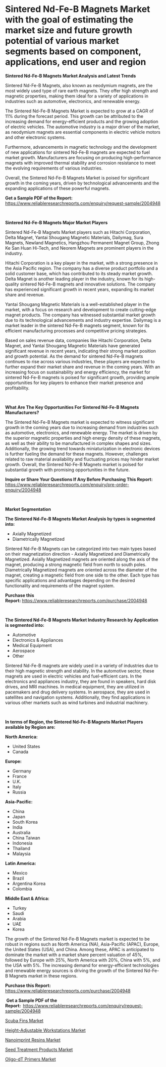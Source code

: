 <p><h1>Sintered Nd-Fe-B Magnets Market with the goal of estimating the market size and future growth potential of various market segments based on component, applications, end user and region</h1></p><p><strong>Sintered Nd-Fe-B Magnets Market Analysis and Latest Trends</strong></p>
<p><p>Sintered Nd-Fe-B Magnets, also known as neodymium magnets, are the most widely used type of rare earth magnets. They offer high strength and magnetic properties, making them ideal for a variety of applications in industries such as automotive, electronics, and renewable energy.</p><p>The Sintered Nd-Fe-B Magnets Market is expected to grow at a CAGR of 11% during the forecast period. This growth can be attributed to the increasing demand for energy-efficient products and the growing adoption of electric vehicles. The automotive industry is a major driver of the market, as neodymium magnets are essential components in electric vehicle motors and other electronic systems.</p><p>Furthermore, advancements in magnetic technology and the development of new applications for sintered Nd-Fe-B magnets are expected to fuel market growth. Manufacturers are focusing on producing high-performance magnets with improved thermal stability and corrosion resistance to meet the evolving requirements of various industries.</p><p>Overall, the Sintered Nd-Fe-B Magnets Market is poised for significant growth in the coming years, driven by technological advancements and the expanding applications of these powerful magnets.</p></p>
<p><strong>Get a Sample PDF of the Report:&nbsp;</strong> <a href="https://www.reliableresearchreports.com/enquiry/request-sample/2004948">https://www.reliableresearchreports.com/enquiry/request-sample/2004948</a></p>
<p>&nbsp;</p>
<p><strong>Sintered Nd-Fe-B Magnets Major Market Players</strong></p>
<p><p>Sintered Nd-Fe-B Magnets Market players such as Hitachi Corporation, Delta Magnet, Yantai Shougang Magnetic Materials, Dailymag, Sura Magnets, Newland Magnetics, Hangzhou Permanent Magnet Group, Zhong Ke San Huan Hi-Tech, and Neorem Magnets are prominent players in the industry. </p><p>Hitachi Corporation is a key player in the market, with a strong presence in the Asia Pacific region. The company has a diverse product portfolio and a solid customer base, which has contributed to its steady market growth. Delta Magnet is another leading player in the industry, known for its high-quality sintered Nd-Fe-B magnets and innovative solutions. The company has experienced significant growth in recent years, expanding its market share and revenue.</p><p>Yantai Shougang Magnetic Materials is a well-established player in the market, with a focus on research and development to create cutting-edge magnet products. The company has witnessed substantial market growth due to its technological advancements and industry expertise. Dailymag is a market leader in the sintered Nd-Fe-B magnets segment, known for its efficient manufacturing processes and competitive pricing strategies.</p><p>Based on sales revenue data, companies like Hitachi Corporation, Delta Magnet, and Yantai Shougang Magnetic Materials have generated significant revenue in recent years, indicating their strong market position and growth potential. As the demand for sintered Nd-Fe-B magnets continues to rise across various industries, these players are expected to further expand their market share and revenue in the coming years. With an increasing focus on sustainability and energy efficiency, the market for sintered Nd-Fe-B magnets is poised for significant growth, providing ample opportunities for key players to enhance their market presence and profitability.</p></p>
<p>&nbsp;</p>
<p><strong>What Are The Key Opportunities For Sintered Nd-Fe-B Magnets Manufacturers?</strong></p>
<p><p>The Sintered Nd-Fe-B Magnets market is expected to witness significant growth in the coming years due to increasing demand from industries such as automotive, electronics, and renewable energy. The market is driven by the superior magnetic properties and high energy density of these magnets, as well as their ability to be manufactured in complex shapes and sizes. Additionally, the growing trend towards miniaturization in electronic devices is further fueling the demand for these magnets. However, challenges related to raw material availability and fluctuating prices may hinder market growth. Overall, the Sintered Nd-Fe-B Magnets market is poised for substantial growth with promising opportunities in the future.</p></p>
<p><strong>Inquire or Share Your Questions If Any Before Purchasing This Report:</strong> <a href="https://www.reliableresearchreports.com/enquiry/pre-order-enquiry/2004948">https://www.reliableresearchreports.com/enquiry/pre-order-enquiry/2004948</a></p>
<p>&nbsp;</p>
<p><strong>Market Segmentation</strong></p>
<p><strong>The Sintered Nd-Fe-B Magnets Market Analysis by types is segmented into:</strong></p>
<p><ul><li>Axially Magnetized</li><li>Diametrically Magnetized</li></ul></p>
<p><p>Sintered Nd-Fe-B Magnets can be categorized into two main types based on their magnetization direction - Axially Magnetized and Diametrically Magnetized. Axially Magnetized magnets are oriented along the axis of the magnet, producing a strong magnetic field from north to south poles. Diametrically Magnetized magnets are oriented across the diameter of the magnet, creating a magnetic field from one side to the other. Each type has specific applications and advantages depending on the desired functionality and requirements of the magnet system.</p></p>
<p><strong>Purchase this Report:&nbsp;</strong><a href="https://www.reliableresearchreports.com/purchase/2004948">https://www.reliableresearchreports.com/purchase/2004948</a></p>
<p>&nbsp;</p>
<p><strong>The Sintered Nd-Fe-B Magnets Market Industry Research by Application is segmented into:</strong></p>
<p><ul><li>Automotive</li><li>Electronics & Appliances</li><li>Medical Equipment</li><li>Aerospace</li><li>Other</li></ul></p>
<p><p>Sintered Nd-Fe-B magnets are widely used in a variety of industries due to their high magnetic strength and stability. In the automotive sector, these magnets are used in electric vehicles and fuel-efficient cars. In the electronics and appliances industry, they are found in speakers, hard disk drives, and MRI machines. In medical equipment, they are utilized in pacemakers and drug delivery systems. In aerospace, they are used in satellites and navigation systems. Additionally, they find applications in various other markets such as wind turbines and industrial machinery.</p></p>
<p>&nbsp;</p>
<p><strong>In terms of Region, the Sintered Nd-Fe-B Magnets Market Players available by Region are:</strong></p>
<p>
    <p> <strong> North America: </strong>
        <ul>
            <li>United States</li>
            <li>Canada</li>
        </ul>
        </p> 
    <p> <strong> Europe: </strong>
        <ul>
            <li>Germany</li>
            <li>France</li>
            <li>U.K.</li>
            <li>Italy</li>
            <li>Russia</li>
        </ul>
        </p> 
    <p> <strong> Asia-Pacific: </strong>
        <ul>
            <li>China</li>
            <li>Japan</li>
            <li>South Korea</li>
            <li>India</li>
            <li>Australia</li>
            <li>China Taiwan</li>
            <li>Indonesia</li>
            <li>Thailand</li>
            <li>Malaysia</li>
        </ul>
        </p> 
    <p> <strong> Latin America: </strong>
        <ul>
            <li>Mexico</li>
            <li>Brazil</li>
            <li>Argentina Korea</li>
            <li>Colombia</li>
        </ul>
        </p> 
    <p> <strong> Middle East & Africa: </strong>
        <ul>
            <li>Turkey</li>
            <li>Saudi</li>
            <li>Arabia</li>
            <li>UAE</li>
            <li>Korea</li>
        </ul>
    </p>
    </p>
<p><p>The growth of the Sintered Nd-Fe-B Magnets market is expected to be robust in regions such as North America (NA), Asia-Pacific (APAC), Europe, the United States (USA), and China. Among these, APAC is anticipated to dominate the market with a market share percent valuation of 45%, followed by Europe with 25%, North America with 20%, China with 5%, and the USA with 5%. The increasing demand for energy-efficient technologies and renewable energy sources is driving the growth of the Sintered Nd-Fe-B Magnets market in these regions.</p></p>
<p><strong>Purchase this Report: </strong><a href="https://www.reliableresearchreports.com/purchase/2004948">https://www.reliableresearchreports.com/purchase/2004948</a></p>
<p>&nbsp;<strong>Get a Sample PDF of the Report:&nbsp;&nbsp;</strong><a href="https://www.reliableresearchreports.com/enquiry/request-sample/2004948">https://www.reliableresearchreports.com/enquiry/request-sample/2004948</a></p>
<p><strong></strong></p>
<p><p><a href="https://view.publitas.com/reportprime-1/scuba-fins-market-furnish-information-about-market-size-market-share-market-dynamics-and-projections-spanning-from-2024-to-2031/">Scuba Fins Market</a></p><p><a href="https://gentle-editor-9db.notion.site/Height-Adjustable-Workstations-Market-Research-Report-Provides-Critical-Insights-that-can-help-Shape-1b4b09c2ae1648b9bd12d1f12cbc71d8">Height-Adjustable Workstations Market</a></p><p><a href="https://frill-swim-3cd.notion.site/Global-Nanoimprint-Resins-Market-by-Types-Applications-and-Major-Players-with-Regional-Growth-Rat-2d6c9dc5fbf042439af0d27d1adf0407">Nanoimprint Resins Market</a></p><p><a href="https://view.publitas.com/reportprime-1/seed-treatment-products-market-size-market-trends-and-growth-outlook-forecasted-for-period-from-2024-to-2031/">Seed Treatment Products Market</a></p><p><a href="https://spotless-saver-8fd.notion.site/Decoding-the-Oligo-dT-Primers-Market-A-Deep-Dive-into-the-Latest-Market-Trends-Market-Segmentation-bcaa59ff852a44609d6f9aec05cbaf84">Oligo-dT Primers Market</a></p></p>